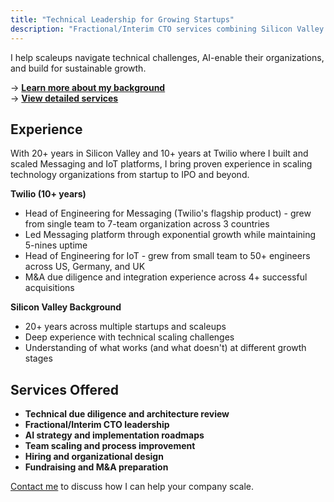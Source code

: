 ```yaml
---
title: "Technical Leadership for Growing Startups"
description: "Fractional/Interim CTO services combining Silicon Valley strategic experience with hands-on execution"
---
```


I help scaleups navigate technical challenges, AI-enable their organizations, and build for sustainable growth.

→ [**Learn more about my background**](/about/)  
→ [**View detailed services**](/services/)

## Experience

With 20+ years in Silicon Valley and 10+ years at Twilio where I built and scaled Messaging and IoT platforms, I bring proven experience in scaling technology organizations from startup to IPO and beyond.

**Twilio (10+ years)**
- Head of Engineering for Messaging (Twilio's flagship product) - grew from single team to 7-team organization across 3 countries
- Led Messaging platform through exponential growth while maintaining 5-nines uptime
- Head of Engineering for IoT - grew from small team to 50+ engineers across US, Germany, and UK
- M&A due diligence and integration experience across 4+ successful acquisitions

**Silicon Valley Background**
- 20+ years across multiple startups and scaleups
- Deep experience with technical scaling challenges
- Understanding of what works (and what doesn't) at different growth stages

## Services Offered

- **Technical due diligence and architecture review**
- **Fractional/Interim CTO leadership**  
- **AI strategy and implementation roadmaps**
- **Team scaling and process improvement**
- **Hiring and organizational design**
- **Fundraising and M&A preparation**

[Contact me](mailto:contact@aiscale.no) to discuss how I can help your company scale.